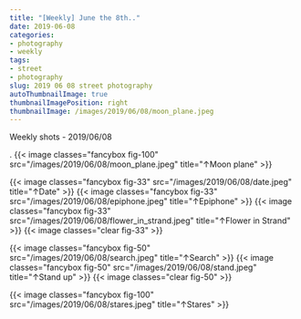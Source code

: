 ```yaml
---
title: "[Weekly] June the 8th.."
date: 2019-06-08
categories:
- photography
- weekly
tags:
- street
- photography
slug: 2019 06 08 street photography
autoThumbnailImage: true
thumbnailImagePosition: right
thumbnailImage: /images/2019/06/08/moon_plane.jpeg
---
```


Weekly shots - 2019/06/08
<!--more-->

.
{{< image classes="fancybox fig-100" src="/images/2019/06/08/moon_plane.jpeg"  title="↑Moon plane" >}}

{{< image classes="fancybox fig-33" src="/images/2019/06/08/date.jpeg"  title="↑Date" >}}
{{< image classes="fancybox fig-33" src="/images/2019/06/08/epiphone.jpeg"  title="↑Epiphone" >}}
{{< image classes="fancybox fig-33" src="/images/2019/06/08/flower_in_strand.jpeg"  title="↑Flower in Strand" >}}
{{< image classes="clear fig-33" >}}

{{< image classes="fancybox fig-50" src="/images/2019/06/08/search.jpeg"  title="↑Search" >}}
{{< image classes="fancybox fig-50" src="/images/2019/06/08/stand.jpeg"  title="↑Stand up" >}}
{{< image classes="clear fig-50" >}}

{{< image classes="fancybox fig-100" src="/images/2019/06/08/stares.jpeg"  title="↑Stares" >}}